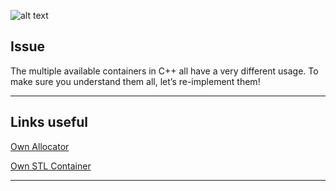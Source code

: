 
![alt text](https://file.diplomeo-static.com/file/00/00/01/57/15701.svg "442")

**Issue**
---

The multiple available containers in C++ all have a very different usage.
To make sure you understand them all, let’s re-implement them!

---
**Links useful** 
---

[Own Allocator](https://www.codeproject.com/Articles/4795/C-Standard-Allocator-An-Introduction-and-Implement.com)

[Own STL Container](https://stackoverflow.com/questions/7758580/writing-your-own-stl-container.com)

---
